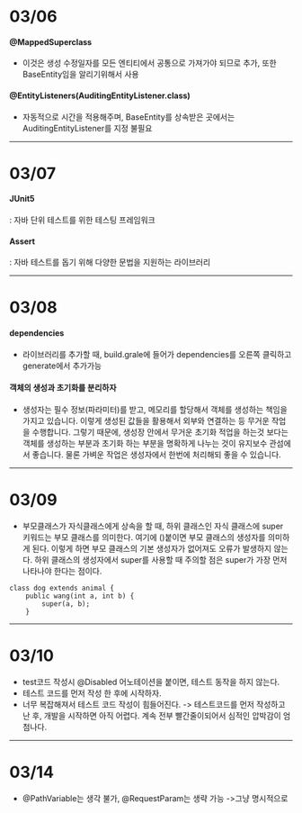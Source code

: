 
# 03/06
#### @MappedSuperclass 
- 이것은 생성 수정일자를 모든 엔티티에서 공통으로 가져가야 되므로 추가, 또한 BaseEntity임을 알리기위해서 사용
#### @EntityListeners(AuditingEntityListener.class)
- 자동적으로 시간을 적용해주며, BaseEntity를 상속받은 곳에서는 AuditingEntityListener를 지정 불필요

---

# 03/07
#### JUnit5
: 자바 단위 테스트를 위한 테스팅 프레임워크

#### Assert
: 자바 테스트를 돕기 위해 다양한 문법을 지원하는 라이브러리

---

# 03/08
#### dependencies
- 라이브러리를 추가할 때, build.grale에 들어가 dependencies를 오른쪽 클릭하고 generate에서 추가가능

#### 객체의 생성과 초기화를 분리하자
- 생성자는 필수 정보(파라미터)를 받고, 메모리를 할당해서 객체를 생성하는 책임을 가지고 있습니다. 이렇게 생성된 값들을 활용해서 외부와 연결하는 등 무거운 작업을 수행합니다. 그렇기 때문에, 생성장 안에서 무거운 초기화 적업을 하는것 보다는 객체를 생성하는 부분과 초기화 하는 부분을 명확하게 나누는 것이 유지보수 관섬에서 좋습니다. 물론 가벼운 작업은 생성자에서 한번에 처리해되 좋을 수 있습니다.

---

# 03/09
- 부모클래스가 자식클래스에게 상속을 할 때, 하위 클래스인 자식 클래스에 super 키워드는 부모 클래스를 의미한다. 여기에 ()붙이면 부모 클래스의 생성자를 의미하게 된다. 이렇게 하면 부모 클래스의 기본 생성자가 없어져도 오류가 발생하지 않는다. 하위 클래스의 생성자에서 super를 사용할 때 주의할 점은 super가 가장 먼저 나타나야 한다는 점이다. 
```
class dog extends animal {
    public wang(int a, int b) {
        super(a, b);
    }
```

---

# 03/10
- test코드 작성시 @Disabled 어노테이션을 붙이면, 테스트 동작을 하지 않는다.
- 테스트 코드를 먼저 작성 한 후에 시작하자. 
- 너무 복잡해져서 테스트 코드 작성이 힘들어진다. -> 테스트코드를 먼저 작성하고 난 후, 개발을 시작하면 아직 어렵다. 계속 전부 빨간줄이되어서 심적인 압박감이 엄첨나다.


---

# 03/14
- @PathVariable는 생각 불가, @RequestParam는 생략 가능 ->그냥 명시적으로 
